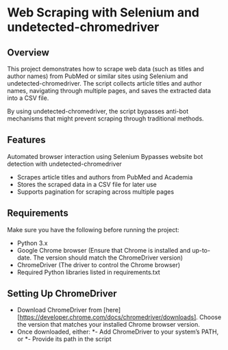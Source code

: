 # Web Scraping with Selenium and undetected-chromedriver

## Overview

This project demonstrates how to scrape web data (such as titles and author names) from PubMed or similar sites using Selenium and undetected-chromedriver. The script collects article titles and author names, navigating through multiple pages, and saves the extracted data into a CSV file.

By using undetected-chromedriver, the script bypasses anti-bot mechanisms that might prevent scraping through traditional methods.

## Features

Automated browser interaction using Selenium
Bypasses website bot detection with undetected-chromedriver
* Scrapes article titles and authors from PubMed and Academia
* Stores the scraped data in a CSV file for later use
* Supports pagination for scraping across multiple pages

## Requirements

Make sure you have the following before running the project:

* Python 3.x
* Google Chrome browser (Ensure that Chrome is installed and up-to-date. The version should match the ChromeDriver version)
* ChromeDriver (The driver to control the Chrome browser)
* Required Python libraries listed in requirements.txt

## Setting Up ChromeDriver

* Download ChromeDriver from [here][https://developer.chrome.com/docs/chromedriver/downloads]. Choose the version that matches your installed Chrome browser version.
* Once downloaded, either:
*- Add ChromeDriver to your system’s PATH, or
*- Provide its path in the script
